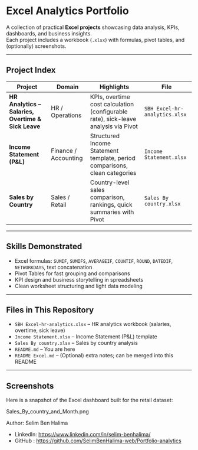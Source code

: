 # Excel Analytics Portfolio

A collection of practical **Excel projects** showcasing data analysis, KPIs, dashboards, and business insights.  
Each project includes a workbook (`.xlsx`) with formulas, pivot tables, and (optionally) screenshots.

---

##  Project Index

| Project | Domain | Highlights | File |
|---|---|---|---|
| **HR Analytics – Salaries, Overtime & Sick Leave** | HR / Operations | KPIs, overtime cost calculation (configurable rate), sick-leave analysis via Pivot | `SBH Excel-hr-analytics.xlsx` |
| **Income Statement (P&L)** | Finance / Accounting | Structured Income Statement template, period comparisons, clean categories | `Income Statement.xlsx` |
| **Sales by Country** | Sales / Retail | Country-level sales comparison, rankings, quick summaries with Pivot | `Sales By country.xlsx` |



---

##  Skills Demonstrated

- Excel formulas: `SUMIF`, `SUMIFS`, `AVERAGEIF`, `COUNTIF`, `ROUND`, `DATEDIF`, `NETWORKDAYS`, text concatenation  
- Pivot Tables for fast grouping and comparisons  
- KPI design and business storytelling in spreadsheets  
- Clean worksheet structuring and light data modeling

---

##  Files in This Repository

- `SBH Excel-hr-analytics.xlsx` – HR analytics workbook (salaries, overtime, sick leave)  
- `Income Statement.xlsx` – Income Statement (P&L) template  
- `Sales By country.xlsx` – Sales by country analysis  
- `README.md` – You are here  
- `README Excel.md` – (Optional) extra notes; can be merged into this README

---

## Screenshots 

Here is a snapshot of the Excel dashboard built for the retail dataset:

Sales_By_country_and_Month.png


 Author: Selim Ben Halima
 - LinkedIn: https://www.linkedin.com/in/selim-benhalima/
  - GitHub : https://github.com/SelimBenHalima-web/Portfolio-analytics
